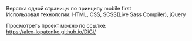 Верстка одной страницы по принципу mobile first <br>
Использовал технологии: HTML, CSS, SCSS(Live Sass Compiler), jQuery <br>

Просмотреть проект можно по ссылке: <br>
https://alex-lopatenko.github.io/DiGi/